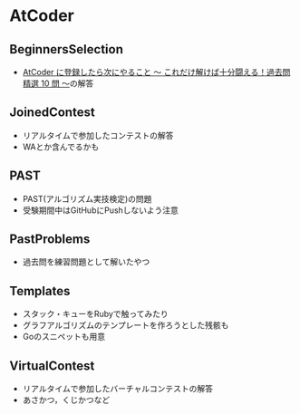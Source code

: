 # AtCoder

## BeginnersSelection

- [AtCoder に登録したら次にやること ～ これだけ解けば十分闘える！過去問精選 10 問 ～](https://qiita.com/drken/items/fd4e5e3630d0f5859067)の解答

## JoinedContest

- リアルタイムで参加したコンテストの解答
- WAとか含んでるかも

## PAST

- PAST(アルゴリズム実技検定)の問題
- 受験期間中はGitHubにPushしないよう注意
 
## PastProblems

- 過去問を練習問題として解いたやつ

## Templates

- スタック・キューをRubyで触ってみたり
- グラフアルゴリズムのテンプレートを作ろうとした残骸も
- Goのスニペットも用意

## VirtualContest

- リアルタイムで参加したバーチャルコンテストの解答
- あさかつ，くじかつなど
